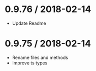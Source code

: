 0.9.76 / 2018-02-14
==================

* Update Readme 


0.9.75 / 2018-02-14
==================

* Rename files and methods
* Improve ts types
